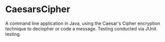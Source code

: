 # CaesarsCipher
A command line application in Java, using the Caesar's Cipher encryption technique to deciopher or code a message. Testing conducted via JUnit testing.
